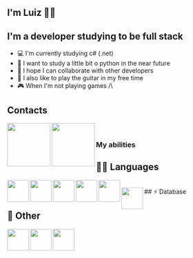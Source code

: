 ## I'm Luiz 👨‍💻

## I'm a developer studying to be full stack
- :computer: I'm currently studying c# (.net)
- :snake: I want to study a little bit o python in the near future
- :handshake: I hope I can collaborate with other developers
- :guitar: I also like to play the guitar in my free time
- :video_game: When I'm not playing games /\ 

## Contacts
[<img align="left" width="100px" src="https://img.shields.io/badge/LinkedIn-0077B5?style=for-the-badge&logo=linkedin&logoColor=white"/>][linkedin]
[<img align="left" width="100px" src="https://img.shields.io/badge/Instagram-E4405F?style=for-the-badge&logo=instagram&logoColor=white"/>][instagram]

</br>

### My abilities
## 👩‍💻 Languages 
<img align="left" width="50px" src="https://img.shields.io/badge/JavaScript-323330?style=for-the-badge&logo=javascript&logoColor=F7DF1E"/>
<img align="left" width="50px" src="https://img.shields.io/badge/C%23-239120?style=for-the-badge&logo=c-sharp&logoColor=white"/>
<img align="left" width="50px" src="https://img.shields.io/badge/PHP-777BB4?style=for-the-badge&logo=php&logoColor=white"/>
<img align="left" width="50px" src="https://img.shields.io/badge/HTML5-E34F26?style=for-the-badge&logo=html5&logoColor=white"/>
<img align="left" width="50px" src="https://img.shields.io/badge/CSS3-1572B6?style=for-the-badge&logo=css3&logoColor=white"/>


</br>
## ⚡ Database
<img align="left" width="50px" src="https://img.shields.io/badge/MySQL-00000F?style=for-the-badge&logo=mysql&logoColor=white"/>

</br>

## :gem: Other
<img align="left" width="50px" src="https://img.shields.io/badge/Unity-100000?style=for-the-badge&logo=unity&logoColor=white"/>
<img align="left" width="50px" src="https://img.shields.io/badge/Bootstrap-563D7C?style=for-the-badge&logo=bootstrap&logoColor=white"/>
<img align="left" width="50px" src="https://img.shields.io/badge/npm-CB3837?style=for-the-badge&logo=npm&logoColor=white"/>
</br>
</br>


[linkedin]: https://www.linkedin.com/in/luiz-felipe-forcato-b88144188
[instagram]: https://www.instagram.com/luiz_felipe_f
